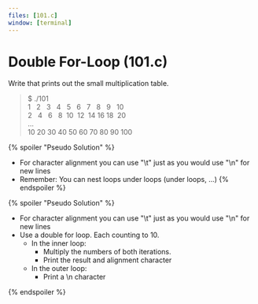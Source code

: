 ```yaml
---
files: [101.c]
window: [terminal]
---
```

# Double For-Loop (101.c)

Write that prints out the small multiplication table.

> $ ./101\
> 1&nbsp;&nbsp;&nbsp;2&nbsp;&nbsp;&nbsp;3&nbsp;&nbsp;&nbsp;4&nbsp;&nbsp;&nbsp;5&nbsp;&nbsp;&nbsp;6&nbsp;&nbsp;&nbsp;7&nbsp;&nbsp;&nbsp;8&nbsp;&nbsp;&nbsp;9&nbsp;&nbsp;&nbsp;10\
> 2&nbsp;&nbsp;&nbsp;4&nbsp;&nbsp;&nbsp;6&nbsp;&nbsp;&nbsp;8&nbsp;&nbsp;10&nbsp;&nbsp;12&nbsp;&nbsp;14&nbsp;16&nbsp;18&nbsp;&nbsp;20\
> ...\
> 10   20  30  40  50  60  70  80  90  100

{% spoiler "Pseudo Solution" %}
- For character alignment you can use "\t" just as you would use "\n" for new lines
- Remember: You can nest loops under loops (under loops, ...)
{% endspoiler %}

{% spoiler "Pseudo Solution" %}
- For character alignment you can use "\t" just as you would use "\n" for new lines
- Use a double for loop. Each counting to 10.
    - In the inner loop:
        - Multiply the numbers of both iterations.
        - Print the result and alignment character
    - In the outer loop:
        - Print a \n character

{% endspoiler %}





